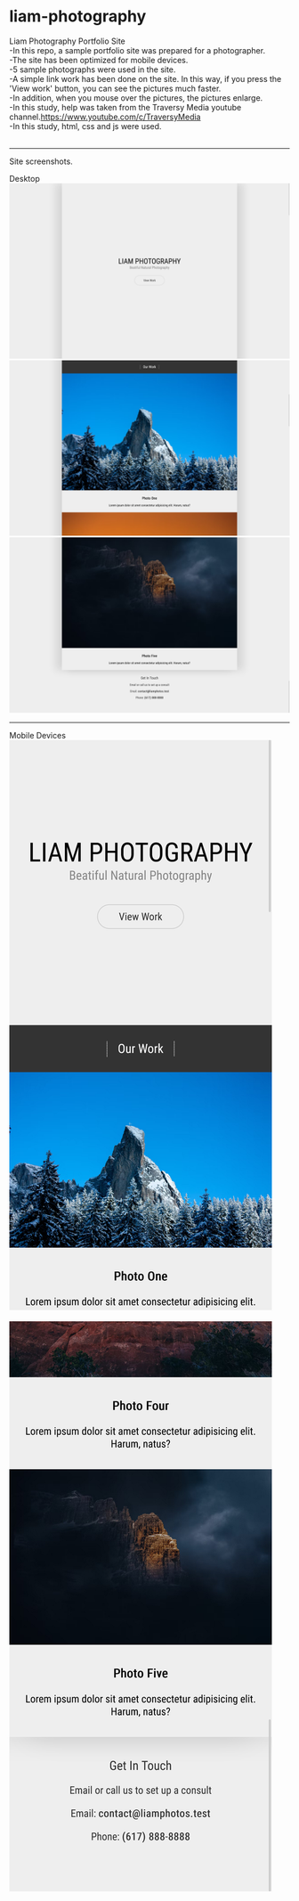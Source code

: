 # liam-photography
Liam Photography Portfolio Site<br> 
-In this repo, a sample portfolio site was prepared for a photographer.<br>
-The site has been optimized for mobile devices.<br>
-5 sample photographs were used in the site.<br>
-A simple link work has been done on the site. In this way, if you press the 'View work' button, you can see the pictures much faster.<br>
-In addition, when you mouse over the pictures, the pictures enlarge.<br>
-In this study, help was taken from the Traversy Media youtube channel.https://www.youtube.com/c/TraversyMedia<br>
-In this study, html, css and js were used.<br><br>
 
<hr>

Site screenshots.<br> 

Desktop<br>
![s-1](https://github.com/ahmetmetinarslan/liam-photography/blob/main/Responsive%20Portfolio%20Website%20for%20GitHub/site-photos/s-1.png?raw=true)<br>
![s-1](https://github.com/ahmetmetinarslan/liam-photography/blob/main/Responsive%20Portfolio%20Website%20for%20GitHub/site-photos/s-2.png?raw=true)<br>
![s-1](https://github.com/ahmetmetinarslan/liam-photography/blob/main/Responsive%20Portfolio%20Website%20for%20GitHub/site-photos/s-3.png?raw=true)<br>

<hr>

Mobile Devices<br>
![s-1](https://github.com/ahmetmetinarslan/liam-photography/blob/main/Responsive%20Portfolio%20Website%20for%20GitHub/site-photos/ms-1.png?raw=true)<br><br>
![s-1](https://github.com/ahmetmetinarslan/liam-photography/blob/main/Responsive%20Portfolio%20Website%20for%20GitHub/site-photos/ms-2.png?raw=true)
